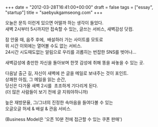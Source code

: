 +++
date = "2012-03-28T16:41:00+00:00"
draft = false
tags = ["essay", "startup"]
title = "saebyukgamseong.com"
+++
<p>오늘은 문득 이런게 있으면 어떨까 하는 생각이 들었다.<br />새벽 2시부터 5시까지만 접속할 수 있는, 글쓰는 서비스, 새벽감성 닷컴.</p>&#13;
<p>잠 안올 때, 음주 후에,  배설하러 가는 사이트를 모토로<br />위 시간 이외에는 열어볼 수도 없는 서비스.<br />24시간 시도때도없는 알림으로 우리를 괴롭히는 번잡한 SNS를 벗어나...</p>&#13;
<p>새벽감성에 충만한 자신을 돌아보며 한껏 감성에 취해 똥을 싸놓을 수 있는 곳.</p>&#13;
<p>다음날 출근 길, 자신이 새벽에 쓴 글을 메일로 보내주는 것이 포인트.<br />상쾌한 아침, 그 메일을 읽는 순간,<br />당신은 다가올 새벽 2시를  초조하게 기다리게 된다.<br />(더 많은 사람들이 보기 전에 글 지워야하니까)</p>&#13;
<p>높은 재방문율, 그/그녀의 진정한 속마음을 들여다볼 수 있는<br />오글오글 허세 &amp; 배설 &amp; 관음 서비스.</p>&#13;
<p>(Business Model은 '오픈 10분 전에 접근할 수 있는 쿠폰 판매')</p> 